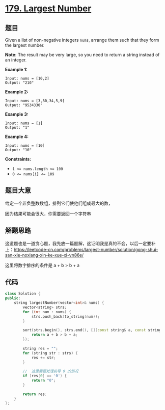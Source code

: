 # [179. Largest Number](https://leetcode.com/problems/largest-number/)

## 题目

Given a list of non-negative integers `nums`, arrange them such that they form the largest number.

**Note:** The result may be very large, so you need to return a string instead of an integer.

 

**Example 1:**

```
Input: nums = [10,2]
Output: "210"
```

**Example 2:**

```
Input: nums = [3,30,34,5,9]
Output: "9534330"
```

**Example 3:**

```
Input: nums = [1]
Output: "1"
```

**Example 4:**

```
Input: nums = [10]
Output: "10"
```

 

**Constraints:**

- `1 <= nums.length <= 100`
- `0 <= nums[i] <= 109`

## 题目大意

给定一个非负整数数组，排列它们使他们组成最大的数，

因为结果可能会很大，你需要返回一个字符串

## 解题思路

这道题也是一道贪心题，我先放一篇题解，这证明我是真的不会，以后一定要补上：https://leetcode-cn.com/problems/largest-number/solution/gong-shui-san-xie-noxiang-xin-ke-xue-xi-vn86e/

这里将数字排序的条件是 a + b  > b + a

## 代码

`````c++
class Solution {
public:
    string largestNumber(vector<int>& nums) {
        vector<string> strs;
        for (int num : nums) {
            strs.push_back(to_string(num));
        }
        
        sort(strs.begin(), strs.end(), [](const string& a, const string& b) -> bool {
            return a + b > b + a;
        });
        
        string res = "";
        for (string str : strs) {
            res += str;
        }
        
        //  这里需要处理前导 0 的情况
        if (res[0] == '0') {
            return "0";
        }
        
        return res;
    }
};
`````

